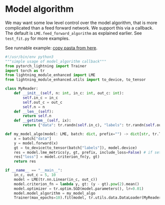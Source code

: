 # Model algorithm

We may want some low level control over the model algorithm, that is more complicated than a feed forward network.
We support this via a callback. The default is `LME.feed_forward_algorithm` as explained earlier. See `test_fit.py`
for more examples.

See runnable example: [copy pasta from here](../examples/model_algorithm_simple.py).

```python
#!/usr/bin/env python3
"""simple usage of model_algorithm callback"""
from pytorch_lightning import Trainer
import torch as tr
from lightning_module_enhanced import LME
from lightning_module_enhanced.utils import to_device, to_tensor

class MyReader:
    def __init__(self, n: int, in_c: int, out_c: int):
        self.in_c = in_c
        self.out_c = out_c
        self.n = n
    def __len__(self):
        return self.n
    def __getitem__(self, ix):
        return {"data": tr.randn(self.in_c), "labels": tr.randn(self.out_c)}

def my_model_algo(model: LME, batch: dict, prefix="") -> dict[str, tr.Tensor]:
    x = batch["data"]
    y = model.forward(x)
    gt = to_device(to_tensor(batch["labels"]), model.device)
    res = model.lme_metrics(y, gt, prefix, include_loss=False) # if set to True, remove next line
    res["loss"] = model.criterion_fn(y, gt)
    return res

if __name__ == "__main__":
    in_c, out_c = 5, 10
    model = LME(tr.nn.Linear(in_c, out_c))
    model.criterion_fn = lambda y, gt: (y - gt).pow(2).mean()
    model.optimizer = tr.optim.SGD(model.parameters(), lr=0.01)
    model.model_algorithm = my_model_algo
    Trainer(max_epochs=10).fit(model, tr.utils.data.DataLoader(MyReader(100, in_c, out_c), batch_size=10))
```
